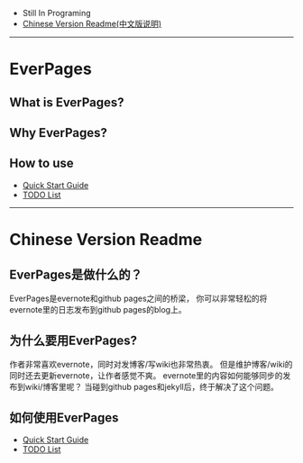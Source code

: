 
* Still In Programing
* [Chinese Version Readme(中文版说明)](#readme-chinese-version)

---

EverPages 
==============

What is EverPages?
-----------------------

Why EverPages?
-----------------

How to use
---------------

* [Quick Start Guide](doc/install.md)
* [TODO List](todo_list.md)

---

Chinese Version Readme
==========================

EverPages是做什么的？
---------------------

EverPages是evernote和github pages之间的桥梁，
你可以非常轻松的将evernote里的日志发布到github pages的blog上。



为什么要用EverPages?
---------------------

作者非常喜欢evernote，同时对发博客/写wiki也非常热衷。
但是维护博客/wiki的同时还去更新evernote，让作者感觉不爽。
evernote里的内容如何能够同步的发布到wiki/博客里呢？
当碰到github pages和jekyll后，终于解决了这个问题。


如何使用EverPages
---------------------

* [Quick Start Guide](doc/install.md)
* [TODO List](todo_list.md)



